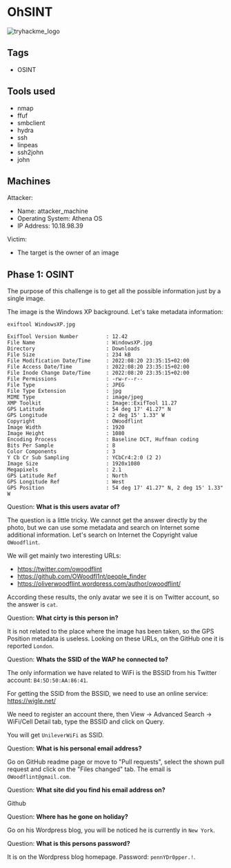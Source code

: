 # OhSINT
![tryhackme_logo](https://user-images.githubusercontent.com/83867734/185771149-cb02c6f2-8476-4ab3-a626-cca8db0a08bf.png)

Tags
--
* OSINT

Tools used
--
* nmap
* ffuf
* smbclient
* hydra
* ssh
* linpeas
* ssh2john
* john

Machines
--
Attacker:
* Name: attacker_machine
* Operating System: Athena OS
* IP Address: 10.18.98.39

Victim:
* The target is the owner of an image

Phase 1: OSINT
--
The purpose of this challenge is to get  all the possible information just by a single image.

The image is the Windows XP background. Let's take metadata information:
```
exiftool WindowsXP.jpg

ExifTool Version Number         : 12.42
File Name                       : WindowsXP.jpg
Directory                       : Downloads
File Size                       : 234 kB
File Modification Date/Time     : 2022:08:20 23:35:15+02:00
File Access Date/Time           : 2022:08:20 23:35:15+02:00
File Inode Change Date/Time     : 2022:08:20 23:35:15+02:00
File Permissions                : -rw-r--r--
File Type                       : JPEG
File Type Extension             : jpg
MIME Type                       : image/jpeg
XMP Toolkit                     : Image::ExifTool 11.27
GPS Latitude                    : 54 deg 17' 41.27" N
GPS Longitude                   : 2 deg 15' 1.33" W
Copyright                       : OWoodflint
Image Width                     : 1920
Image Height                    : 1080
Encoding Process                : Baseline DCT, Huffman coding
Bits Per Sample                 : 8
Color Components                : 3
Y Cb Cr Sub Sampling            : YCbCr4:2:0 (2 2)
Image Size                      : 1920x1080
Megapixels                      : 2.1
GPS Latitude Ref                : North
GPS Longitude Ref               : West
GPS Position                    : 54 deg 17' 41.27" N, 2 deg 15' 1.33" W
```

Question: **What is this users avatar of?**

The question is a little tricky. We cannot get the answer directly by the photo, but we can use some metadata and search on Internet some additional information. Let's search on Internet the Copyright value `OWoodflint`.

We will get mainly two interesting URLs:
* https://twitter.com/owoodflint
* https://github.com/OWoodfl1nt/people_finder
* https://oliverwoodflint.wordpress.com/author/owoodflint/

According these results, the only avatar we see it is on Twitter account, so the answer is `cat`.

Question: **What cirty is this person in?**

It is not related to the place where the image has been taken, so the GPS Position metadata is useless. Looking on these URLs, on the GitHub one it is reported `London`.

Question: **Whats the SSID of the WAP he connected to?**

The only information we have related to WiFi is the BSSID from his Twitter account: `B4:5D:50:AA:86:41`.

For getting the SSID from the BSSID, we need to use an online service: https://wigle.net/

We need to register an account there, then View -> Advanced Search -> WiFi/Cell Detail tab, type the BSSID and click on Query.

You will get `UnileverWiFi` as SSID.

Question: **What is his personal email address?**

Go on GitHub readme page or move to "Pull requests", select the shown pull request and click on the "Files changed" tab. The email is `OWoodflint@gmail.com`.

Question: **What site did you find his email address on?**

Github

Question: **Where has he gone on holiday?**

Go on his Wordpress blog, you will be noticed he is currently in `New York`.

Question: **What is this persons password?**

It is on the Wordpress blog homepage. Password: `pennYDr0pper.!`.